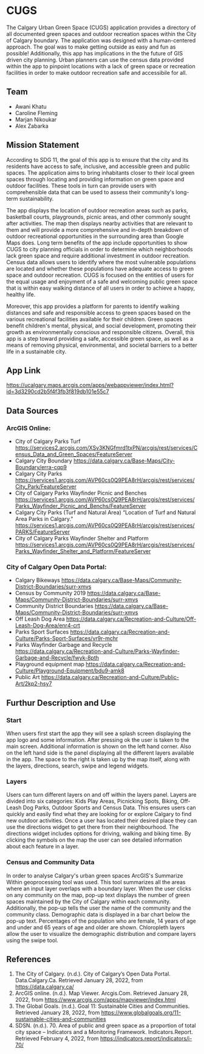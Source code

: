 # CUGS
The Calgary Urban Green Space (CUGS) application provides a directory of all documented green spaces and outdoor recreation spaces within the City of Calgary boundary. The application was designed with a human-centered approach. The goal was to make getting outside as easy and fun as possible! Additionally, this app has implications in the the future of GIS driven city planning. Urban planners can use the census data provided within the app to pinpoint locations with a lack of green space or recreation facilities in order to make outdoor recreation safe and accessibile for all. 
## Team
- Awani Khatu
- Caroline Fleming 
- Marjan Nikoukar
- Alex Zabarka 
## Mission Statement 
According to SDG 11, the goal of this app is to ensure that the city and its residents have access to safe, inclusive, and accessible green and public spaces. The application aims to bring inhabitants closer to their local green spaces through locating and providing information on green space and outdoor facilities. These tools in turn can provide users with comprehensible data that can be used to assess their community's long-term sustainability.

The app displays the location of outdoor recreation areas such as parks, basketball courts, playgrounds, picnic areas, and other commonly sought after activities. The map then displays nearby activities that are relevant to them and will provide a more comprehensive and in-depth breakdown of outdoor recreational opportunities in the surrounding area than Google Maps does. Long term benefits of the app include opportunities to show CUGS to city planning officials in order to determine which neighborhoods lack green space and require additional investment in outdoor recreation. Census data allows users to identify where the most vulnerable populations are located and whether these populations have adequate access to green space and outdoor recreation. CUGS is focused on the entities of users for the equal usage and enjoyment of a safe and welcoming public green space that is within easy walking distance of all users in order to achieve a happy, healthy life.

Moreover, this app provides a platform for parents to identify walking distances and safe and responsible access to green spaces based on the various recreational facilities available for their children. Green spaces benefit children's mental, physical, and social development, promoting their growth as environmentally conscious and responsible citizens.
Overall, this app is a step toward providing a safe, accessible green space, as well as a means of removing physical, environmental, and societal barriers to a better life in a sustainable city.
## App Link 
https://ucalgary.maps.arcgis.com/apps/webappviewer/index.html?id=3d3290cd2b5f4f3fb3f819db101e55c7
## Data Sources 
### ArcGIS Online: 
- City of Calgary Parks Turf 
https://services2.arcgis.com/XSv3KNGfmrd1txPN/arcgis/rest/services/Census_Data_and_Green_Spaces/FeatureServer
- Calgary City Boundary 
https://data.calgary.ca/Base-Maps/City-Boundary/erra-cqp9 
- Calgary City Parks 
https://services1.arcgis.com/AVP60cs0Q9PEA8rH/arcgis/rest/services/City_Park/FeatureServer 
- City of Calgary Parks Wayfinder Picnic and Benches 
https://services1.arcgis.com/AVP60cs0Q9PEA8rH/arcgis/rest/services/Parks_Wayfinder_Picnic_and_Benchs/FeatureServer 
- Calgary City Parks (Turf and Natural Area) “Location of Turf and Natural Area Parks in Calgary.” 
https://services1.arcgis.com/AVP60cs0Q9PEA8rH/arcgis/rest/services/PARKS/FeatureServer
- City of Calgary Parks Wayfinder Shelter and Platform 
https://services1.arcgis.com/AVP60cs0Q9PEA8rH/arcgis/rest/services/Parks_Wayfinder_Shelter_and_Platform/FeatureServer 
### City of Calgary Open Data Portal:
- Calgary Bikeways 
https://data.calgary.ca/Base-Maps/Community-District-Boundaries/surr-xmvs
- Census by Community 2019 
https://data.calgary.ca/Base-Maps/Community-District-Boundaries/surr-xmvs
- Community District Boundaries 
https://data.calgary.ca/Base-Maps/Community-District-Boundaries/surr-xmvs
- Off Leash Dog Area 
https://data.calgary.ca/Recreation-and-Culture/Off-Leash-Dog-Area/enr4-crt
- Parks Sport Surfaces
https://data.calgary.ca/Recreation-and-Culture/Parks-Sport-Surfaces/vr9r-mchr 
- Parks Wayfinder Garbage and Recycle 
https://data.calgary.ca/Recreation-and-Culture/Parks-Wayfinder-Garbage-and-Recycle/fwyk-8pth
- Playground equipment map 
https://data.calgary.ca/Recreation-and-Culture/Playground-Equipment/bdu9-amk8 
- Public Art 
https://data.calgary.ca/Recreation-and-Culture/Public-Art/2kp2-hsy7 
## Furthur Description and Use 

### Start 
When users first start the app they will see a splash screen displaying the app logo and some information. After pressing ok the user is taken to the main screen. Additional information is shown on the left hand corner. Also on the left hand side is the panel displaying all the different layers available in the app. The space to the right is taken up by the map itself, along with the layers, directions, search, swipe and legend widgets. 
### Layers 
Users can turn different layers on and off within the layers panel. Layers are divided into six categories: Kids Play Areas, Picnicking Spots, Biking, Off-Leash Dog Parks, Outdoor Sports and Census Data. This ensures users can quickly and easily find what they are looking for or explore Calgary to find new outdoor activities. Once a user has located their desired place they can use the directions widget to get there from their neighbourhood. The directions widget includes options for driving, walking and biking time. By clicking the symbols on the map the user can see detailed information about each feature in a layer. 
### Census and Community Data 
In order to analyse Calgary's urban green spaces ArcGIS's Summarize Within geoprocessing tool was used. This tool summarizes all the areas where an input layer overlaps with a boundary layer. When the user clicks on any community on the map, pop-up text displays the number of green spaces maintained by the City of Calgary within each community. Additionally, the pop-up tells the user the name of the community and the community class. Demographic data is displayed in a bar chart below the pop-up text. Percentages of the population who are female, 14 years of age and under and 65 years of age and older are shown. Chloropleth layers allow the user to visualize the demographic distribution and compare layers using the swipe tool. 

## References
1. The City of Calgary. (n.d.). City of Calgary’s Open Data Portal. Data.Calgary.Ca. Retrieved January 28, 2022, from https://data.calgary.ca/
2. ArcGIS online. (n.d.). Map Viewer. Arcgis.Com. Retrieved January 28, 2022, from https://www.arcgis.com/apps/mapviewer/index.html 
3. The Global Goals. (n.d.). Goal 11: Sustainable Cities and Communities. Retrieved January 28, 2022, from https://www.globalgoals.org/11-sustainable-cities-and-communities
4. SDSN. (n.d.). 70. Area of public and green space as a proportion of total city space – Indicators and a Monitoring Framework. Indicators.Report. Retrieved February 4, 2022, from https://indicators.report/indicators/i-70/
